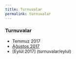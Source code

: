 ```yaml
---
title: Turnuvalar
permalink: turnuvalar
---
```


### Turnuvalar

- Temmuz 2017
- [Ağustos 2017](turnuvalar/agustos)
- [Eylül 2017] (turnuvalar/eylul)
